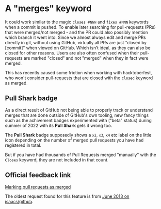 # A "merges" keyword

It could work similar to the magic `closes #NNN` and `fixes #NNN` keywords when a commit is pushed. To enable later searching for pull-requests (PRs) that were merged/not merged - and the PR could also possibly mention which branch it went into. Since we almost always edit and merge PRs directly in git, without using GitHub, virtually all PRs are just "closed by [commit]" when viewed on GitHub. Which isn't ideal, as they can also be closed for other reasons. Users are also often confused when their pull-requests are marked "closed" and not "merged" when they in fact were merged.

This has recently caused some friction when working with hacktoberfest, who won't consider pull-requests that are closed with the `closed` keyword as merged.

## Pull Shark badge

As a direct result of GitHub not being able to properly track or understand
merges that are done outside of GitHub's own tooling, new fancy things such as the achivement badges experimented with ("beta" status) during summer of 2022 with its **Pull Shark** gets it wrong too.

The **Pull Shark** badge supposedly shows a `x2`, `x3`, `x4` etc label on the little icon depending on the number of merged pull requests you have had registered in total.

But if you have had thousands of Pull Requests merged "manually" with the `Closes` keyword, they are not included in that count.

## Official feedback link

[Marking pull requests as merged](https://github.com/github/feedback/discussions/6414)

The oldest request found for this feature is from [June 2013 on isaacs/github](https://github.com/isaacs/github/issues/2).
